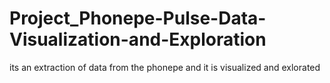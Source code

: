 # Project_Phonepe-Pulse-Data-Visualization-and-Exploration
its an extraction of data from the phonepe and it is visualized and exlorated
